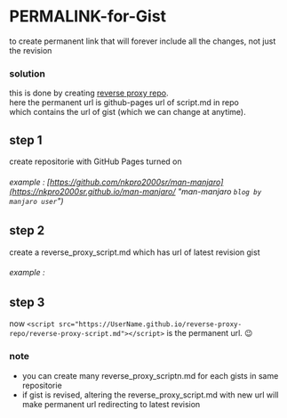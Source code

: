 # PERMALINK-for-Gist
to create permanent link that will forever include all the changes, not just the revision

### solution
this is done by creating <ins>reverse proxy repo</ins>.  
here the permanent url is github-pages url of script.md in repo  
which contains the url of gist (which we can change at anytime).

## step 1
create repositorie with GitHub Pages turned on
###### example : [https://github.com/nkpro2000sr/man-manjaro](https://nkpro2000sr.github.io/man-manjaro/ "man-manjaro `blog by manjaro user`")

## step 2
create a reverse_proxy_script.md which has url of latest revision gist  
###### example :  
<script src="https://gist.github.com/nkpro2000sr/af9f3eb1346c1dc6a1a8ce78ec78cca1.js"></script>

## step 3
now `<script src="https://UserName.github.io/reverse-proxy-repo/reverse-proxy-script.md"></script>`
is the permanent url. :wink:

### note
* you can create many reverse_proxy_scriptn.md for each gists in same repositorie
* if gist is revised, altering the reverse_proxy_script.md with new url will make permanent url redirecting to latest revision

